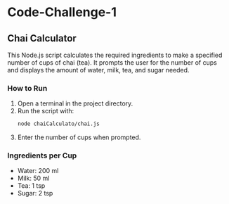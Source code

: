 # Code-Challenge-1

## Chai Calculator

This Node.js script calculates the required ingredients to make a specified number of cups of chai (tea).
It prompts the user for the number of cups and displays the amount of water, milk, tea, and sugar needed.

### How to Run

1. Open a terminal in the project directory.
2. Run the script with:
   ```bash
   node chaiCalculato/chai.js
   ```
3. Enter the number of cups when prompted.

### Ingredients per Cup

- Water: 200 ml
- Milk: 50 ml
- Tea: 1 tsp
- Sugar: 2 tsp